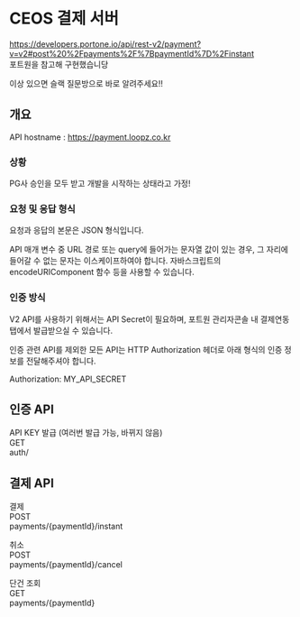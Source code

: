 # CEOS 결제 서버

https://developers.portone.io/api/rest-v2/payment?v=v2#post%20%2Fpayments%2F%7BpaymentId%7D%2Finstant <br>
포트원을 참고해 구현했습니당

이상 있으면 슬랙 질문방으로 바로 알려주세요!!

## 개요

API hostname : https://payment.loopz.co.kr <br>

### 상황

PG사 승인을 모두 받고 개발을 시작하는 상태라고 가정!<br>

### 요청 및 응답 형식
요청과 응답의 본문은 JSON 형식입니다.

API 매개 변수 중 URL 경로 또는 query에 들어가는 문자열 값이 있는 경우, 그 자리에 들어갈 수 없는 문자는 이스케이프하여야 합니다. 자바스크립트의 encodeURIComponent 함수 등을 사용할 수 있습니다.

### 인증 방식
V2 API를 사용하기 위해서는 API Secret이 필요하며, 포트원 관리자콘솔 내 결제연동 탭에서 발급받으실 수 있습니다.

인증 관련 API를 제외한 모든 API는 HTTP Authorization 헤더로 아래 형식의 인증 정보를 전달해주셔야 합니다.

Authorization: MY_API_SECRET

## 인증 API

API KEY 발급 (여러번 발급 가능, 바뀌지 않음) <br>
GET<br>
auth/

## 결제 API

결제 <br>
POST<br>
payments/{paymentId}/instant <br>

취소 <br>
POST<br>
payments/{paymentId}/cancel <br>

단건 조회 <br>
GET<br>
payments/{paymentId} <br>

